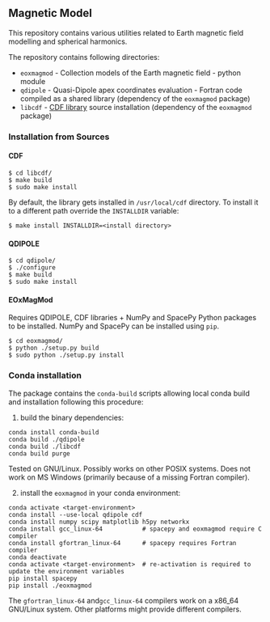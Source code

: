 

## Magnetic Model

This repository contains various utilities related to Earth magnetic field
modelling and spherical harmonics.

The repository contains following directories:

- `eoxmagmod` - Collection models of the Earth magnetic field - python module
- `qdipole` - Quasi-Dipole apex coordinates evaluation - Fortran code compiled
  as a shared library (dependency of the `eoxmagmod` package)
- `libcdf` - [CDF library](https://cdf.gsfc.nasa.gov/) source installation
  (dependency of the `eoxmagmod` package)

### Installation from Sources

#### CDF

```
$ cd libcdf/
$ make build
$ sudo make install
```

By default, the library gets installed in `/usr/local/cdf` directory.
To install it to a different path override the `INSTALLDIR`
variable:
```
$ make install INSTALLDIR=<install directory>
```

#### QDIPOLE

```
$ cd qdipole/
$ ./configure
$ make build
$ sudo make install
```

#### EOxMagMod
Requires QDIPOLE, CDF libraries + NumPy and SpacePy Python packages
to be installed.
NumPy and SpacePy can be installed using `pip`.

```
$ cd eoxmagmod/
$ python ./setup.py build
$ sudo python ./setup.py install
```

### Conda installation

The package contains the `conda-build` scripts allowing local conda build and
installation following this procedure:

1) build the binary dependencies:
```
conda install conda-build
conda build ./qdipole
conda build ./libcdf
conda build purge
```
Tested on GNU/Linux. Possibly works on other POSIX systems. Does not work on MS
Windows (primarily because of a missing Fortran compiler).

2) install the `eoxmagmod` in your conda environment:
```
conda activate <target-environment>
conda install --use-local qdipole cdf
conda install numpy scipy matplotlib h5py networkx
conda install gcc_linux-64           # spacepy and eoxmagmod require C compiler
conda install gfortran_linux-64      # spacepy requires Fortran compiler
conda deactivate
conda activate <target-environment>  # re-activation is required to update the environment variables
pip install spacepy
pip install ./eoxmagmod
```

The `gfortran_linux-64` and`gcc_linux-64` compilers work on a x86_64 GNU/Linux system.
Other platforms might provide different compilers.
